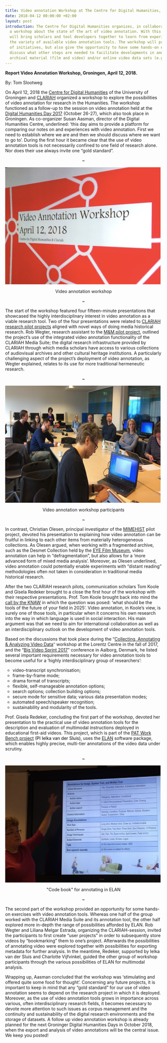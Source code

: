 ```yaml
---
title: Video annotation Workshop at The Centre for Digital Humanities, Groningen
date: 2018-04-12 00:00:00 +02:00
layout: post
introduction: The Centre for Digital Humanities organizes, in collaboration with CLARIAH,
  a workshop about the state of the art of video annotation. With this workshop, we
  will bring scholars and tool developers together to learn from experiences with
  the variety of available video annotation tools. The workshop will provide an overview
  of initiatives, but also give the opportunity to have some hands-on experience and
  discuss what other steps are needed to facilitate developments in annotating large-scale
  archival material (film and video) and/or online video data sets (e.g. storage).
---
```


<div class="entry-content">
<p><strong>Report Video Annotation Workshop, Groningen, April 12, 2018.</strong></p>
<p>By: Tom Slootweg</p>
<p>On April 12, 2018 the <a href="https://www.rug.nl/research/research-let/expertisecentra/centre-for-digital-humanities/">Centre for Digital Humanities</a> of the University of Groningen and <a href="https://www.clariah.nl/">CLARIAH</a> organized a workshop to explore the possibilities of video annotation for research in the Humanities. The workshop functioned as a follow-up to the session on video annotation held at the <a href="https://www.rug.nl/research/research-let/expertisecentra/centre-for-digital-humanities/dh-day/dhd-2017">Digital Humanities Day 2017</a> (October 26-27), which also took place in Groningen. As co-organizer Susan Aasman, director of the Digital Humanities Centre, underlined: &lsquo;this day aims to provide a platform for comparing our notes on and experiences with video annotation. First we need to establish where we are and then we should discuss where we want to go to&rsquo;. During the first hour it became clear that the use of video annotation tools is not necessarily confined to one field of research alone. Nor does their use always invite one &ldquo;gold standard&rdquo;.</p>
<p style="text-align: center;">~</p>
<p><img src="https://github.com/CLARIAH/mediasuite-blog/blob/master/img/posts/2018-04-12_annotation-workshop-intro.png?raw=true" alt="Video annotation workshop" width="500" height="375" align="middle" /></p>
<p style="text-align: center;">Video annotation workshop</p>
<p style="text-align: center;">~</p>
<p>The start of the workshop featured four fifteen-minute presentations that showcased the highly interdisciplinary interest in video annotation as a viable research tool. Two of the four presentations were related to <a href="https://www.clariah.nl/projecten/research-pilots">CLARIAH research pilot projects</a> aligned with novel ways of doing media historical research. Rob Wegter, research assistant to the <a href="https://www.clariah.nl/projecten/research-pilots/m-m/m-m">M&amp;M pilot project</a>, outlined the project&rsquo;s use of the integrated video annotation functionality of the CLARIAH Media Suite; the digital research infrastructure provided by CLARIAH through which media scholars have access to various collections of audiovisual archives and other cultural heritage institutions. A particularly challenging aspect of the project&rsquo;s deployment of video annotation, as Wegter explained, relates to its use for more traditional hermeneutic research.</p>
<p style="text-align: center;">~</p>
<p><img src="https://github.com/CLARIAH/mediasuite-blog/blob/master/img/posts/2018-04-12_annotation-workshop-group.png?raw=true" alt="Video annotation workshop participants" width="500" height="375" align="middle" /></p>
<p style="text-align: center;">Video annotation workshop participants</p>
<p style="text-align: center;">~</p>
<p>In contrast, Christian Olesen, principal investigator of the <a href="https://www.clariah.nl/projecten/research-pilots/mimehist">MIMEHIST</a> pilot project, devoted his presentation to explaining how video annotation can be fruitful in linking to each other items from materially heterogeneous collections. As Olesen argued, when working with a fragmented archive, such as the Desmet Collection held by the <a href="https://www.eyefilm.nl/en">EYE Film Museum</a>, video annotation can help in &ldquo;defragmentation&rdquo;, but also allows for a &lsquo;more advanced form of mixed media analysis&rsquo;. Moreover, as Olesen underlined, video annotation could potentially enable experiments with &ldquo;distant reading&rdquo; methodologies often not taken in consideration in traditional media historical research.</p>
<p>After the two CLARIAH research pilots, communication scholars Tom Koole and Gisela Redeker brought to a close the first hour of the workshop with their respective presentations. Prof. Tom Koole brought back into mind the <a href="https://www.knaw.nl/en/news/publications/knaw-agenda-grootschalige-onderzoeksfaciliteiten">call by the KNAW</a> in which the question was posed: &lsquo;what should be the tools of the future of your field in 2025&rsquo;. Video annotation, in Koole&rsquo;s view, is surely one of those tools, in particular when it concerns his own research into the way in which language is used in social interaction. His main argument was that we need<span style="font-family: AppleSystemUIFont; color: #353535;">&nbsp;</span>to aim for international collaboration as well as an interdisciplinary outlook on the development of video annotation tools.</p>
<p>Based on the discussions that took place during the &ldquo;<a href="https://www.lorentzcenter.nl/lc/web/2017/926/info.php3?wsid=926&amp;venue=Snellius">Collecting, Annotating &amp; Analyzing Video Data</a><span style="font-family: AppleSystemUIFontBold; color: #353535;">&rdquo;</span> workshop at the Lorentz Centre in the fall of 2017, and the &ldquo;<a href="http://www.bigvideo.aau.dk/conference/big-video-sprint-2017/">Big Video Sprint 2017</a>&rdquo; conference in Aalborg, Denmark, he listed several important requirements necessary for video annotation tools to become useful for a &lsquo;highly interdisciplinary group of researchers&rsquo;:</p>
<ul style="list-style-type: circle;">
<li>video-transcript synchronisation;</li>
<li>frame-by-frame mode;</li>
<li>drama format of transcripts;</li>
<li>flexible, self-manageable annotation options;</li>
<li>search options; collection building options;</li>
<li>secure mode for sensitive data; various data presentation modes;</li>
<li>automated speech/speaker recognition;</li>
<li>sustainability and modularity of the tools.</li>
</ul>
<p>Prof. Gisela Redeker, concluding the first part of the workshop, devoted her presentation to the practical use of video annotation tools for the description and evaluation of multimodal instructions deployed in educational first-aid videos. This project, which is part of the <a href="https://aclanthology.info/papers/W16-4018/w16-4018">PAT Work Bench project</a> (<span style="color: black;">PI Ielka van der Sluis), </span>uses the <a href="https://tla.mpi.nl/tools/tla-tools/elan/">ELAN</a> software package, which enables highly precise, multi-tier annotations of the video data under scrutiny.</p>
<p style="text-align: center;">~</p>
<p><img src="https://github.com/CLARIAH/mediasuite-blog/blob/master/img/posts/2018-04-12_annotation-workshop-elan.png?raw=true" alt="" width="500" height="375" align="middle" /></p>
<p style="text-align: center;">"Code book" for annotating in ELAN</p>
<p style="text-align: center;">~</p>
<p>The second part of the workshop provided an opportunity for some hands-on exercises with video annotation tools. Whereas one half of the group worked with the CLARIAH Media Suite and its annotation tool, the other half explored more in-depth the range of possibilities afforded by ELAN. Rob Wegter and Liliana Melgar Estrada, organizing the CLARIAH-session, invited the participants to first create &ldquo;user projects&rdquo; in order to subsequently store videos by &ldquo;bookmarking&rdquo; them to one&rsquo;s project. Afterwards the possibilities of annotating video were explored together with possibilities for exporting metadata for further analysis. In the meantime, Redeker, supported by Ielka van der Sluis and Charlotte Vijfvinkel, guided the other group of workshop participants through the various possibilities of ELAN for multimodal analysis.</p>
<p>Wrapping up, Aasman concluded that the workshop was &lsquo;stimulating and offered quite some food for thought&rsquo;. Concerning any future projects, it is important to keep in mind that any &ldquo;gold standard&rdquo; for our use of video annotation seems to depend on the research project in which it is deployed. Moreover, as the use of video annotation tools grows in importance across various, often interdisciplinary research fields, it becomes necessary to devote more attention to such issues as corpus management and the continuity and sustainability of the digital research environments and the storage of datasets. A follow up video annotation workshop is already planned for the next Groninger Digital Humanities Days in October 2018, when the export and analysis of video annotations will be the central issue. We keep you posted!</p>
			</div>
